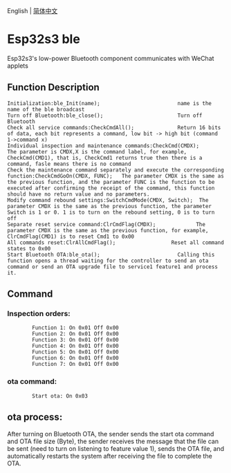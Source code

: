 English | [简体中文](./README.md)
# Esp32s3 ble

Esp32s3's low-power Bluetooth component communicates with WeChat applets

## Function Description

    Initialization:ble_Init(name);                         name is the name of the ble broadcast
    Turn off Bluetooth:ble_close();                        Turn off Bluetooth
    Check all service commands:CheckCmdAll();              Return 16 bits of data, each bit represents a command, low bit -> high bit (command 1->command x)
    Individual inspection and maintenance commands:CheckCmd(CMDX);               The parameter is CMDX,X is the command label, for example, CheckCmd(CMD1), that is, CheckCmd1 returns true then there is a command, fasle means there is no command
    Check the maintenance command separately and execute the corresponding function:CheckCmdGoOn(CMDX, FUNC);   The parameter CMDX is the same as the previous function, and the parameter FUNC is the function to be executed after confirming the receipt of the command, this function should have no return value and no parameters.
    Modify command rebound settings:SwitchCmdMode(CMDX, Switch);  The parameter CMDX is the same as the previous function, the parameter Switch is 1 or 0. 1 is to turn on the rebound setting, 0 is to turn off
    Separate reset service command:ClrCmdFlag(CMDX);             The parameter CMDX is the same as the previous function, for example, ClrCmdFlag(CMD1) is to reset Cmd1 to 0x00
    All commands reset:ClrAllCmdFlag();                  Reset all command states to 0x00
    Start Bluetooth OTA:ble_ota();                         Calling this function opens a thread waiting for the controller to send an ota command or send an OTA upgrade file to service1 feature1 and process it.


## Command

### Inspection orders:
            Function 1: On 0x01 Off 0x00
            Function 2: On 0x01 Off 0x00
            Function 3: On 0x01 Off 0x00
            Function 4: On 0x01 Off 0x00
            Function 5: On 0x01 Off 0x00
            Function 6: On 0x01 Off 0x00
            Function 7: On 0x01 Off 0x00

### ota command:
            Start ota: On 0x03

## ota process:

After turning on Bluetooth OTA, the sender sends the start ota command and OTA file size (Byte), the sender receives the message that the file can be sent (need to turn on listening to feature value 1), sends the OTA file, and automatically restarts the system after receiving the file to complete the OTA.